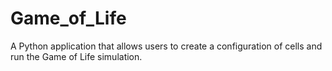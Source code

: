 # Game_of_Life
A Python application that allows users to create a configuration of cells and run the Game of Life simulation.
